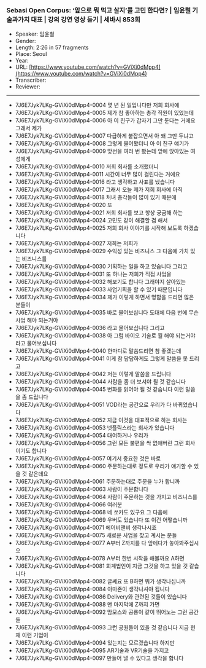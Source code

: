### Sebasi Open Corpus: ‘앞으로 뭐 먹고 살지’를 고민 한다면? | 임윤철 기술과가치 대표 | 강의 강연 영상 듣기 | 세바시 853회

- Speaker: 임윤철
- Gender: 
- Length: 2:26 in 57 fragments
- Place: Seoul
- Year: 
- URL: [https://www.youtube.com/watch?v=GViXi0dMpp4](https://www.youtube.com/watch?v=GViXi0dMpp4)
- Transcriber: 
- Reviewer: 

---

- 7J6E7Jyk7LKg-GViXi0dMpp4-0004 몇 년 된 일입니다만 저희 회사에
- 7J6E7Jyk7LKg-GViXi0dMpp4-0005 제가 참 좋아하는 총각 직원이 있었는데
- 7J6E7Jyk7LKg-GViXi0dMpp4-0006 아 이 친구가 갑자기 그만 둔다는 거에요 그래서 제가
- 7J6E7Jyk7LKg-GViXi0dMpp4-0007 다급하게 붙잡으면서 아 왜 그만 두냐고
- 7J6E7Jyk7LKg-GViXi0dMpp4-0008 그렇게 물어봤더니 아 이 친구 얘기가
- 7J6E7Jyk7LKg-GViXi0dMpp4-0009 맞선을 여러 번 봤는데 앞에 앉아있는 여성에게
- 7J6E7Jyk7LKg-GViXi0dMpp4-0010 저희 회사를 소개했더니
- 7J6E7Jyk7LKg-GViXi0dMpp4-0011 시간이 너무 많이 걸린다는 거에요
- 7J6E7Jyk7LKg-GViXi0dMpp4-0016 라고 생각하고 사표를 냈습니다
- 7J6E7Jyk7LKg-GViXi0dMpp4-0017 그래서 오늘 제가 저희 회사에 아직
- 7J6E7Jyk7LKg-GViXi0dMpp4-0018 처녀 총각들이 많이 있기 때문에
- 7J6E7Jyk7LKg-GViXi0dMpp4-0020 또
- 7J6E7Jyk7LKg-GViXi0dMpp4-0021 저희 회사를 보고 항상 궁금해 하는
- 7J6E7Jyk7LKg-GViXi0dMpp4-0024 고민도 같이 해결할 겸 해서
- 7J6E7Jyk7LKg-GViXi0dMpp4-0025 저희 회사 이야기를 시작해 보도록 하겠습니다
- 7J6E7Jyk7LKg-GViXi0dMpp4-0027 저희는 저희가
- 7J6E7Jyk7LKg-GViXi0dMpp4-0029 수익성 있는 비즈니스 그 다음에 가치 있는 비즈니스를
- 7J6E7Jyk7LKg-GViXi0dMpp4-0030 기획하는 일을 하고 있습니다 그리고
- 7J6E7Jyk7LKg-GViXi0dMpp4-0031 또 하나는 저희가 직접 사업을
- 7J6E7Jyk7LKg-GViXi0dMpp4-0032 해보기도 합니다 그래야지 살아있는
- 7J6E7Jyk7LKg-GViXi0dMpp4-0033 사업기획을 할 수 있기 때문입니다
- 7J6E7Jyk7LKg-GViXi0dMpp4-0034 제가 이렇게 하면서 명함을 드리면 많은 분들이
- 7J6E7Jyk7LKg-GViXi0dMpp4-0035 바로 물어보십니다 도대체 다음 번에 무슨 사업 해야 되는거야
- 7J6E7Jyk7LKg-GViXi0dMpp4-0036 라고 물어보십니다 그리고
- 7J6E7Jyk7LKg-GViXi0dMpp4-0038 아 그럼 바이오 기술로 뭘 해야 되는거야 라고 물어보십니다
- 7J6E7Jyk7LKg-GViXi0dMpp4-0040 한마디로 말씀드리면 참 좋겠는데
- 7J6E7Jyk7LKg-GViXi0dMpp4-0041 이게 참 답답하게도 그렇게 말씀을 못 드리고
- 7J6E7Jyk7LKg-GViXi0dMpp4-0042 저는 이렇게 말씀을 드립니다
- 7J6E7Jyk7LKg-GViXi0dMpp4-0044 사람을 좀 더 보셔야 될 것 같습니다
- 7J6E7Jyk7LKg-GViXi0dMpp4-0045 변화를 읽어야 될 것 같습니다 이런 말씀을 좀 드립니다
- 7J6E7Jyk7LKg-GViXi0dMpp4-0051 VOD라는 공간으로 우리가 다 바뀌었습니다
- 7J6E7Jyk7LKg-GViXi0dMpp4-0052 지금 이것을 대표적으로 하는 회사는
- 7J6E7Jyk7LKg-GViXi0dMpp4-0053 넷플릭스라는 회사가 있습니다
- 7J6E7Jyk7LKg-GViXi0dMpp4-0054 대여하거나 우리가
- 7J6E7Jyk7LKg-GViXi0dMpp4-0056 그런 모든 불편을 싹 없애버린 그런 회사이기도 합니다
- 7J6E7Jyk7LKg-GViXi0dMpp4-0057 여기서 중요한 것은 바로
- 7J6E7Jyk7LKg-GViXi0dMpp4-0060 주문하는대로 정도로 우리가 얘기할 수 있을 것 같은데요
- 7J6E7Jyk7LKg-GViXi0dMpp4-0061 주문하는대로 주문을 누가 합니까
- 7J6E7Jyk7LKg-GViXi0dMpp4-0063 사람이 주문합니다
- 7J6E7Jyk7LKg-GViXi0dMpp4-0064 사람이 주문하는 것을 가지고 비즈니스를
- 7J6E7Jyk7LKg-GViXi0dMpp4-0066 여러분
- 7J6E7Jyk7LKg-GViXi0dMpp4-0068 네 쏘카도 있구요 그 다음에
- 7J6E7Jyk7LKg-GViXi0dMpp4-0069 우버도 있습니다 또 이건 어떻습니까
- 7J6E7Jyk7LKg-GViXi0dMpp4-0071 에어비앤비 생각나시죠
- 7J6E7Jyk7LKg-GViXi0dMpp4-0075 새로운 사업을 찾고 계시는 분들
- 7J6E7Jyk7LKg-GViXi0dMpp4-0077 A부터 Z까지를 다 앞에다가 놓아봐주십시오
- 7J6E7Jyk7LKg-GViXi0dMpp4-0078 A부터 한번 시작을 해볼까요 A하면
- 7J6E7Jyk7LKg-GViXi0dMpp4-0081 회계법인이 지금 그것을 하고 있을 것 같습니다
- 7J6E7Jyk7LKg-GViXi0dMpp4-0082 글쎄요 또 B하면 뭐가 생각나십니까
- 7J6E7Jyk7LKg-GViXi0dMpp4-0084 아마존이 생각나셔야 됩니다
- 7J6E7Jyk7LKg-GViXi0dMpp4-0086 Delivery와 관련된 것들이 있습니다
- 7J6E7Jyk7LKg-GViXi0dMpp4-0088 맨 마지막에 Z까지 가면
- 7J6E7Jyk7LKg-GViXi0dMpp4-0092 맘모스와 공룡이 같이 뛰어노는 그런 공간들
- 7J6E7Jyk7LKg-GViXi0dMpp4-0093 그런 공원들이 있을 것 같습니다 지금 현재 이런 기업이
- 7J6E7Jyk7LKg-GViXi0dMpp4-0094 있는지는 모르겠습니다 하지만
- 7J6E7Jyk7LKg-GViXi0dMpp4-0095 AR기술과 VR기술을 가지고
- 7J6E7Jyk7LKg-GViXi0dMpp4-0097 만들어 낼 수 있다고 생각을 합니다
